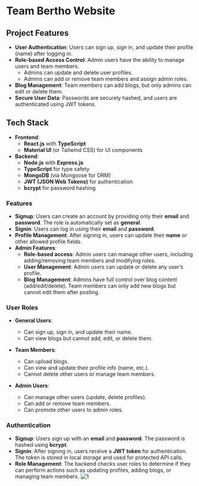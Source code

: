
# Team Bertho Website

## Project Features

- **User Authentication**: Users can sign up, sign in, and update their profile (name) after logging in.
- **Role-based Access Control**: Admin users have the ability to manage users and team members.
  - Admins can update and delete user profiles.
  - Admins can add or remove team members and assign admin roles.
- **Blog Management**: Team members can add blogs, but only admins can edit or delete them.
- **Secure User Data**: Passwords are securely hashed, and users are authenticated using JWT tokens.

## Tech Stack

- **Frontend**: 
  - **React.js** with **TypeScript**
  - **Material UI** (or Tailwind CSS) for UI components
- **Backend**:
  - **Node.js** with **Express.js**
  - **TypeScript** for type safety
  - **MongoDB** (via Mongoose for ORM)
  - **JWT (JSON Web Tokens)** for authentication
  - **bcrypt** for password hashing


### Features

- **Signup**: Users can create an account by providing only their **email** and **password**. The role is automatically set as **general**.
- **Signin**: Users can log in using their **email** and **password**.
- **Profile Management**: After signing in, users can update their **name** or other allowed profile fields.
- **Admin Features**:
  - **Role-based access**: Admin users can manage other users, including adding/removing team members and modifying roles.
  - **User Management**: Admin users can update or delete any user’s profile.
  - **Blog Management**: Admins have full control over blog content (add/edit/delete). Team members can only add new blogs but cannot edit them after posting.

### User Roles

- **General Users**: 
  - Can sign up, sign in, and update their name.
  - Can view blogs but cannot add, edit, or delete them.
  
- **Team Members**: 
  - Can upload blogs.
  - Can view and update their profile info (name, etc.).
  - Cannot delete other users or manage team members.

- **Admin Users**: 
  - Can manage other users (update, delete profiles).
  - Can add or remove team members.
  - Can promote other users to admin roles.

### Authentication

- **Signup**: Users sign up with an **email** and **password**. The password is hashed using **bcrypt**.
- **Signin**: After signing in, users receive a **JWT token** for authentication. The token is stored in local storage and used for protected API calls.
- **Role Management**: The backend checks user roles to determine if they can perform actions such as updating profiles, adding blogs, or managing team members.
![1](teambertho.png)



